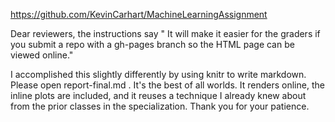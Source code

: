 https://github.com/KevinCarhart/MachineLearningAssignment

Dear reviewers, the instructions say " It will make it easier for the graders if you submit a repo with a gh-pages branch so the HTML page can be viewed online."  

I accomplished this slightly differently by using knitr to write markdown.  Please open report-final.md .  It's the best of all worlds.  It renders online, the inline plots are included, and it reuses a technique I already knew about from the prior classes in the specialization.  Thank you for your patience.
